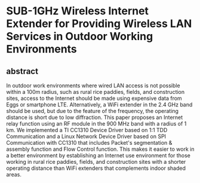 # SUB-1GHz Wireless Internet Extender for Providing Wireless LAN Services in Outdoor Working Environments
## abstract
In outdoor work environments where wired LAN access is not possible within a 100m radius, such as rural rice paddies, fields, and construction sites, access to the Internet should be made using expensive data from Eggs or smartphone LTE. Alternatively, a WiFi extender in the 2.4 GHz band should be used, but due to the feature of the frequency, the operating distance is short due to low diffraction. This paper proposes an Internet relay function using an RF module in the 900 MHz band with a radius of 1 km. We implemented a TI CC1310 Device Driver based on 1:1 TDD Communication and a Linux Network Device Driver based on SPI Communication with CC1310 that includes Packet's segmentation & assembly function and Flow Control function. This makes it easier to work in a better environment by establishing an Internet use environment for those working in rural rice paddies, fields, and construction sites with a shorter operating distance than WiFi extenders that complements indoor shaded areas.
